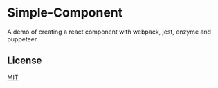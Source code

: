 # Simple-Component
A demo of creating a react component with webpack, jest, enzyme and puppeteer.

## License
[MIT](https://opensource.org/licenses/mit-license.php)
